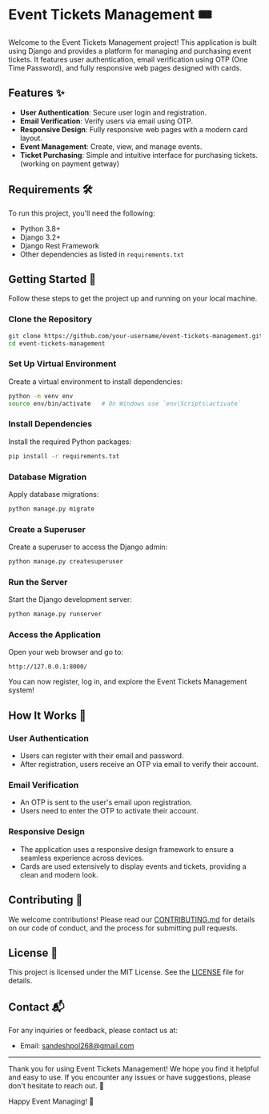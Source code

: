 # Event Tickets Management 🎟️

Welcome to the Event Tickets Management project! This application is built using Django and provides a platform for managing and purchasing event tickets. It features user authentication, email verification using OTP (One Time Password), and fully responsive web pages designed with cards.

## Features ✨

- **User Authentication**: Secure user login and registration.
- **Email Verification**: Verify users via email using OTP.
- **Responsive Design**: Fully responsive web pages with a modern card layout.
- **Event Management**: Create, view, and manage events.
- **Ticket Purchasing**: Simple and intuitive interface for purchasing tickets. (working on payment getway)

## Requirements 🛠️

To run this project, you'll need the following:

- Python 3.8+
- Django 3.2+
- Django Rest Framework
- Other dependencies as listed in `requirements.txt`

## Getting Started 🚀

Follow these steps to get the project up and running on your local machine.

### Clone the Repository

```bash
git clone https://github.com/your-username/event-tickets-management.git
cd event-tickets-management
```

### Set Up Virtual Environment

Create a virtual environment to install dependencies:

```bash
python -m venv env
source env/bin/activate   # On Windows use `env\Scripts\activate`
```

### Install Dependencies

Install the required Python packages:

```bash
pip install -r requirements.txt
```

### Database Migration

Apply database migrations:

```bash
python manage.py migrate
```

### Create a Superuser

Create a superuser to access the Django admin:

```bash
python manage.py createsuperuser
```

### Run the Server

Start the Django development server:

```bash
python manage.py runserver
```

### Access the Application

Open your web browser and go to:

```
http://127.0.0.1:8000/
```

You can now register, log in, and explore the Event Tickets Management system!

## How It Works 🧩

### User Authentication

- Users can register with their email and password.
- After registration, users receive an OTP via email to verify their account.

### Email Verification

- An OTP is sent to the user's email upon registration.
- Users need to enter the OTP to activate their account.

### Responsive Design

- The application uses a responsive design framework to ensure a seamless experience across devices.
- Cards are used extensively to display events and tickets, providing a clean and modern look.

## Contributing 🤝

We welcome contributions! Please read our [CONTRIBUTING.md](CONTRIBUTING.md) for details on our code of conduct, and the process for submitting pull requests.

## License 📜

This project is licensed under the MIT License. See the [LICENSE](LICENSE) file for details.

## Contact 📬

For any inquiries or feedback, please contact us at:

- Email: sandeshpol268@gmail.com


---

Thank you for using Event Tickets Management! We hope you find it helpful and easy to use. If you encounter any issues or have suggestions, please don't hesitate to reach out. 🌟

Happy Event Managing! 🎉
